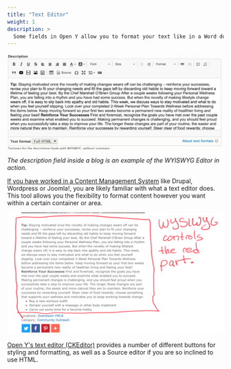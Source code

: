 ```yaml
---
title: "Text Editor"
weight: 1
description: >
  Some fields in Open Y allow you to format your text like in a Word doc. This feature is called [the Text Editor or WYSIWYG (What Your See Is What You Get)](https://ckeditor.com).
---
```


![blog-description__text-editor|690x307](/img/dd630632ed4ea5876a15d65709946e420ffb84d1.png)

*The description field inside a blog is an example of the WYISWYG Editor in action.*

[If you have worked in a Content Management System](https://www.optimizely.com/optimization-glossary/content-management-system/) like Drupal, Wordpress or Joomla!, you are likely familiar with what a text editor does. This tool allows you the flexibility to format content however you want within a certain container or area.

![blog-description_text-editor-example|690x385](/img/4e7d30e968474e737d679c2f2a9081a91bc8d9c0.png)

[Open Y's text editor (CKEditor)](https://ckeditor.com/ckeditor-4/demo/#article) provides a number of different buttons for styling and formatting, as well as a Source editor if you are so inclined to use HTML.
